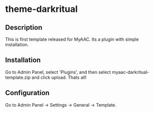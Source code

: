 # theme-darkritual

## Description
This is first template released for MyAAC. Its a plugin with simple installation.

## Installation
Go to Admin Panel, select 'Plugins', and then select myaac-darkritual-template.zip and click upload. Thats all!

## Configuration
Go to Admin Panel -> Settings -> General -> Template.
